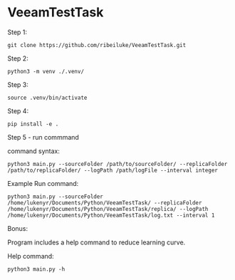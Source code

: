 # VeeamTestTask

Step 1:

    git clone https://github.com/ribeiluke/VeeamTestTask.git

Step 2:

    python3 -m venv ./.venv/

Step 3:

    source .venv/bin/activate

Step 4:

    pip install -e .

Step 5 - run commmand

command syntax:
    
    python3 main.py --sourceFolder /path/to/sourceFolder/ --replicaFolder /path/to/replicaFolder/ --logPath /path/logFile --interval integer

Example Run command:

    python3 main.py --sourceFolder /home/lukenyr/Documents/Python/VeeamTestTask/ --replicaFolder /home/lukenyr/Documents/Python/VeeamTestTask/replica/ --logPath /home/lukenyr/Documents/Python/VeeamTestTask/log.txt --interval 1

Bonus:

Program includes a help command to reduce learning curve.

Help command:
    
    python3 main.py -h
